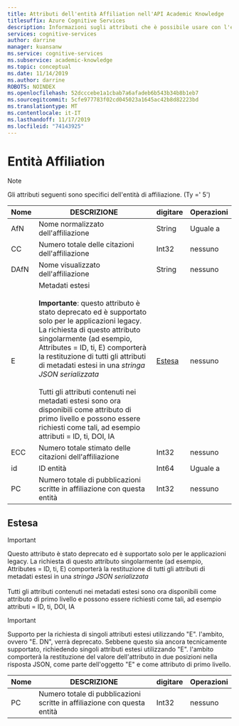 ```yaml
---
title: Attributi dell'entità Affiliation nell'API Academic Knowledge
titlesuffix: Azure Cognitive Services
description: Informazioni sugli attributi che è possibile usare con l'entità Affiliation nell'API Academic Knowledge.
services: cognitive-services
author: darrine
manager: kuansanw
ms.service: cognitive-services
ms.subservice: academic-knowledge
ms.topic: conceptual
ms.date: 11/14/2019
ms.author: darrine
ROBOTS: NOINDEX
ms.openlocfilehash: 52dcccebe1a1cbab7a6afadeb6b543b34b8b1eb7
ms.sourcegitcommit: 5cfe977783f02cd045023a1645ac42b8d82223bd
ms.translationtype: MT
ms.contentlocale: it-IT
ms.lasthandoff: 11/17/2019
ms.locfileid: "74143925"
---
```

# <a name="affiliation-entity"></a>Entità Affiliation

> [!NOTE]
> Gli attributi seguenti sono specifici dell'entità di affiliazione. (Ty =' 5')

Nome | DESCRIZIONE | digitare | Operazioni
--- | --- | --- | ---
AfN | Nome normalizzato dell'affiliazione |String |Uguale a
CC | Numero totale delle citazioni dell'affiliazione |Int32        |nessuno  
DAfN | Nome visualizzato dell'affiliazione |String |nessuno
E | Metadati estesi</br></br>**Importante**: questo attributo è stato deprecato ed è supportato solo per le applicazioni legacy. La richiesta di questo attributo singolarmente (ad esempio, Attributes = ID, ti, E) comporterà la restituzione di tutti gli attributi di metadati estesi in una *stringa JSON serializzata*</br></br>Tutti gli attributi contenuti nei metadati estesi sono ora disponibili come attributo di primo livello e possono essere richiesti come tali, ad esempio attributi = ID, ti, DOI, IA | [Estesa](#extended) | nessuno
ECC | Numero totale stimato delle citazioni dell'affiliazione |Int32 |nessuno
id | ID entità |Int64 |Uguale a
PC | Numero totale di pubblicazioni scritte in affiliazione con questa entità | Int32 | nessuno

## <a name="extended"></a>Estesa

> [!IMPORTANT]
> Questo attributo è stato deprecato ed è supportato solo per le applicazioni legacy. La richiesta di questo attributo singolarmente (ad esempio, Attributes = ID, ti, E) comporterà la restituzione di tutti gli attributi di metadati estesi in una *stringa JSON serializzata*</br></br>Tutti gli attributi contenuti nei metadati estesi sono ora disponibili come attributo di primo livello e possono essere richiesti come tali, ad esempio attributi = ID, ti, DOI, IA

> [!IMPORTANT]
> Supporto per la richiesta di singoli attributi estesi utilizzando "E". l'ambito, ovvero "E. DN", verrà deprecato. Sebbene questo sia ancora tecnicamente supportato, richiedendo singoli attributi estesi utilizzando "E". l'ambito comporterà la restituzione del valore dell'attributo in due posizioni nella risposta JSON, come parte dell'oggetto "E" e come attributo di primo livello.

Nome | DESCRIZIONE | digitare | Operazioni
--- | --- | --- | ---
PC | Numero totale di pubblicazioni scritte in affiliazione con questa entità | Int32 | nessuno
